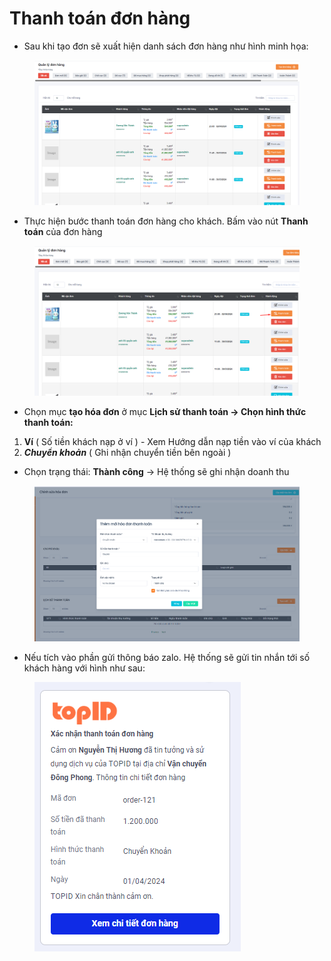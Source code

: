 # Thanh toán đơn hàng

* Sau khi tạo đơn sẽ xuất hiện danh sách đơn hàng như hình minh họa:

<figure><img src="../../.gitbook/assets/image (40).png" alt=""><figcaption></figcaption></figure>

* Thực hiện bước thanh toán đơn hàng cho khách. Bấm vào nút **Thanh toán** của đơn hàng

<figure><img src="../../.gitbook/assets/image (41).png" alt=""><figcaption></figcaption></figure>

* Chọn mục **tạo hóa đơn** ở mục **Lịch sử thanh toán -> Chọn hình thức thanh toán:**

1. **Ví** ( Số tiền khách nạp ở ví ) - Xem Hướng dẫn nạp tiền vào ví của khách
2. _**Chuyển khoản**_ ( Ghi nhận chuyển tiền bên ngoài )

* Chọn trạng thái: **Thành công** -> Hệ thống sẽ ghi nhận doanh thu&#x20;

<figure><img src="../../.gitbook/assets/image (42).png" alt=""><figcaption></figcaption></figure>

* Nếu tích vào phần gửi thông báo zalo. Hệ thống sẽ gửi tin nhắn tới số khách hàng với hình như sau:&#x20;

<figure><img src="../../.gitbook/assets/image (43).png" alt=""><figcaption></figcaption></figure>

